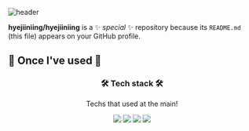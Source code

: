 ![header](https://capsule-render.vercel.app/api?type=waving&color=auto&height=300&section=header&text=Welcome&fontSize=90&animationfadeIn&fontAlignY=38&desc=Hyejin's%20GitHub%20Profile&descAlignY=51&descAlign=62
)

**hyejiiniing/hyejiiniing** is a ✨ _special_ ✨ repository because its `README.md` (this file) appears on your GitHub profile.

## 🔨 Once I've used 🔨
<h3 align="center"> 🛠 Tech stack 🛠 </h3>
<p align="center"> Techs that used at the main! </p>
<p align="center"> 
  <img src="https://img.shields.io/badge/springboot-%236DB33F?style=for-the-badge&logo=springboot&logoColor=white">
  <img src="https://img.shields.io/badge/spring-%236DB33F?style=for-the-badge&logo=spring&logoColor=white">
  <img src="https://img.shields.io/badge/mysql-%234479A1?style=for-the-badge&logo=mysql&logoColor=white">
  <img src ="https://img.shields.io/badge/java-3776AB.svg?&style=for-the-badge&logo=java&logoColor=white"/>
  
 </p>
<!-- - 🔭 I’m currently working on ...
- 🌱 I’m currently learning ...
- 👯 I’m looking to collaborate on ...
- 🤔 I’m looking for help with ...
- 💬 Ask me about ...
- 📫 How to reach me: ...
- 😄 Pronouns: ...
- ⚡ Fun fact: ...
 -->
